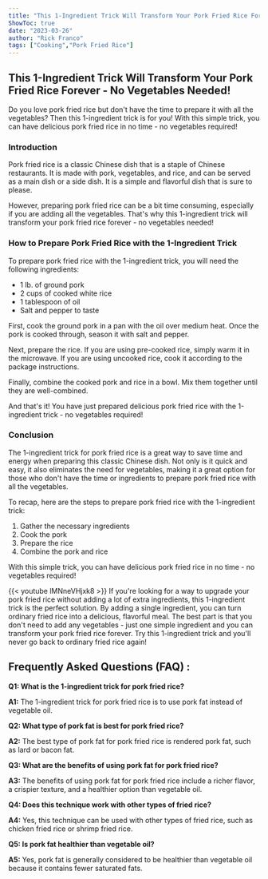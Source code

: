 ```yaml
---
title: "This 1-Ingredient Trick Will Transform Your Pork Fried Rice Forever - No Vegetables Needed!"
ShowToc: true 
date: "2023-03-26"
author: "Rick Franco" 
tags: ["Cooking","Pork Fried Rice"]
---
```

## This 1-Ingredient Trick Will Transform Your Pork Fried Rice Forever - No Vegetables Needed!
Do you love pork fried rice but don't have the time to prepare it with all the vegetables? Then this 1-ingredient trick is for you! With this simple trick, you can have delicious pork fried rice in no time - no vegetables required!

### Introduction 
Pork fried rice is a classic Chinese dish that is a staple of Chinese restaurants. It is made with pork, vegetables, and rice, and can be served as a main dish or a side dish. It is a simple and flavorful dish that is sure to please. 

However, preparing pork fried rice can be a bit time consuming, especially if you are adding all the vegetables. That's why this 1-ingredient trick will transform your pork fried rice forever - no vegetables needed!

### How to Prepare Pork Fried Rice with the 1-Ingredient Trick
To prepare pork fried rice with the 1-ingredient trick, you will need the following ingredients:
- 1 lb. of ground pork
- 2 cups of cooked white rice
- 1 tablespoon of oil
- Salt and pepper to taste

First, cook the ground pork in a pan with the oil over medium heat. Once the pork is cooked through, season it with salt and pepper.

Next, prepare the rice. If you are using pre-cooked rice, simply warm it in the microwave. If you are using uncooked rice, cook it according to the package instructions. 

Finally, combine the cooked pork and rice in a bowl. Mix them together until they are well-combined. 

And that's it! You have just prepared delicious pork fried rice with the 1-ingredient trick - no vegetables required!

### Conclusion
The 1-ingredient trick for pork fried rice is a great way to save time and energy when preparing this classic Chinese dish. Not only is it quick and easy, it also eliminates the need for vegetables, making it a great option for those who don't have the time or ingredients to prepare pork fried rice with all the vegetables. 

To recap, here are the steps to prepare pork fried rice with the 1-ingredient trick:
1. Gather the necessary ingredients 
2. Cook the pork 
3. Prepare the rice 
4. Combine the pork and rice 

With this simple trick, you can have delicious pork fried rice in no time - no vegetables required!

{{< youtube lMNneVHjxk8 >}} 
If you're looking for a way to upgrade your pork fried rice without adding a lot of extra ingredients, this 1-ingredient trick is the perfect solution. By adding a single ingredient, you can turn ordinary fried rice into a delicious, flavorful meal. The best part is that you don't need to add any vegetables - just one simple ingredient and you can transform your pork fried rice forever. Try this 1-ingredient trick and you'll never go back to ordinary fried rice again!

## Frequently Asked Questions (FAQ) :
**Q1: What is the 1-ingredient trick for pork fried rice?**

**A1:** The 1-ingredient trick for pork fried rice is to use pork fat instead of vegetable oil.

**Q2: What type of pork fat is best for pork fried rice?**

**A2:** The best type of pork fat for pork fried rice is rendered pork fat, such as lard or bacon fat.

**Q3: What are the benefits of using pork fat for pork fried rice?**

**A3:** The benefits of using pork fat for pork fried rice include a richer flavor, a crispier texture, and a healthier option than vegetable oil.

**Q4: Does this technique work with other types of fried rice?**

**A4:** Yes, this technique can be used with other types of fried rice, such as chicken fried rice or shrimp fried rice.

**Q5: Is pork fat healthier than vegetable oil?**

**A5:** Yes, pork fat is generally considered to be healthier than vegetable oil because it contains fewer saturated fats.




